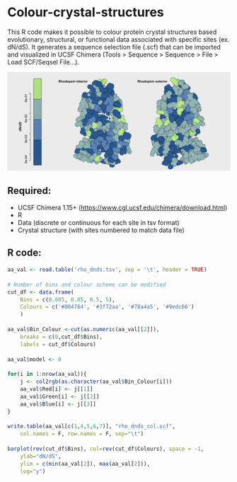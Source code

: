 # Colour-crystal-structures

This R code makes it possible to colour protein crystal structures based evolutionary, structural, or functional data associated with specific sites (ex. dN/dS). It generates a sequence selection file (.scf) that can be imported and visualized in UCSF Chimera (Tools > Sequence > Sequence > File > Load SCF/Seqsel File...).  

![Rhodopsin interior vs exterior dN/dS](https://github.com/alexvannynatten/Colour-crystal-structures/blob/201f783f508dc85ac6aff6967cdab7d1ab375350/rho_dnds.png)

## Required:

- UCSF Chimera 1.15+ (https://www.cgl.ucsf.edu/chimera/download.html)
- R
- Data (discrete or continuous for each site in tsv format)
- Crystal structure (with sites numbered to match data file)

## R code:

```r
aa_val <- read.table('rho_dnds.tsv', sep = '\t', header = TRUE)

# Number of bins and colour scheme can be modified
cut_df <- data.frame(
	Bins = c(0.005, 0.05, 0.5, 5),
	Colours = c('#004784', '#3f72aa', '#78a4a5', '#9edc66')
	)

aa_val$Bin_Colour <-cut(as.numeric(aa_val[[2]]), 
	breaks = c(0,cut_df$Bins),
	labels = cut_df$Colours)

aa_val$model <- 0

for(i in 1:nrow(aa_val)){
	j <- col2rgb(as.character(aa_val$Bin_Colour[i]))
	aa_val$Red[i] <- j[[1]]
	aa_val$Green[i] <- j[[2]]
	aa_val$Blue[i] <- j[[3]]
}

write.table(aa_val[c(1,4,5,6,7)], "rho_dnds_col.scf", 
	col.names = F, row.names = F, sep="\t")

barplot(rev(cut_df$Bins), col=rev(cut_df$Colours), space = -1, 
	ylab="dN/dS", 
	ylim = c(min(aa_val[2]), max(aa_val[2])), 
	log="y")

